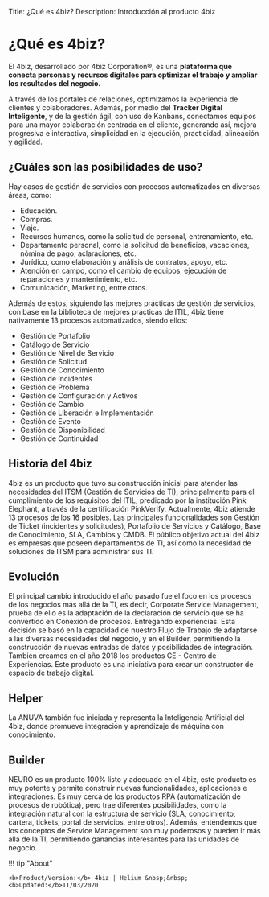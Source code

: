 Title: ¿Qué es 4biz?
Description: Introducción al producto 4biz

# ¿Qué es 4biz?

El 4biz, desarrollado por 4biz Corporation®, es una **plataforma 
que conecta personas y recursos digitales para optimizar el trabajo y ampliar 
los resultados del negocio.**

A través de los portales de relaciones, optimizamos la experiencia de clientes y 
colaboradores. Además, por medio del **Tracker Digital Inteligente**, y de la gestión ágil, 
con uso de Kanbans, conectamos equipos para una mayor colaboración centrada en el cliente, 
generando así, mejora progresiva e interactiva, simplicidad en la ejecución, practicidad, 
alineación y agilidad.

¿Cuáles son las posibilidades de uso?
--------------------------------------

Hay casos de gestión de servicios con procesos automatizados en diversas áreas, como:

*   Educación.
*   Compras.
*   Viaje.
*   Recursos humanos, como la solicitud de personal, entrenamiento, etc.
*   Departamento personal, como la solicitud de beneficios, vacaciones, nómina de pago, aclaraciones, etc.
*   Jurídico, como elaboración y análisis de contratos, apoyo, etc.
*   Atención en campo, como el cambio de equipos, ejecución de reparaciones y mantenimiento, etc.
*   Comunicación, Marketing, entre otros.

Además de estos, siguiendo las mejores prácticas de gestión de servicios, con base en la 
biblioteca de mejores prácticas de ITIL, 4biz tiene nativamente 13 procesos automatizados, 
siendo ellos:

*   Gestión de Portafolio
*   Catálogo de Servicio
*   Gestión de Nivel de Servicio
*   Gestión de Solicitud
*   Gestión de Conocimiento
*   Gestión de Incidentes
*   Gestión de Problema
*   Gestión de Configuración y Activos
*   Gestión de Cambio
*   Gestión de Liberación e Implementación
*   Gestión de Evento
*   Gestión de Disponibilidad
*   Gestión de Continuidad

Historia del 4biz
--------------------

4biz es un producto que tuvo su construcción inicial para atender las
necesidades del ITSM (Gestión de Servicios de TI), principalmente para
el cumplimiento de los requisitos del ITIL, predicado por la institución Pink Elephant,
a través de la certificación PinkVerify. Actualmente, 4biz atiende 13 procesos
de los 16 posibles. Las principales funcionalidades son Gestión de Ticket
(incidentes y solicitudes), Portafolio de Servicios y Catálogo, Base de
Conocimiento, SLA, Cambios y CMDB. El público objetivo actual del 4biz es
empresas que poseen departamentos de TI, así como la necesidad de soluciones de
ITSM para administrar sus TI.

Evolución
------------

El principal cambio introducido el año pasado fue el foco en los procesos de
los negocios más allá de la TI, es decir, Corporate Service Management, prueba de ello es la
adaptación de la declaración de servicio que se ha convertido en Conexión de procesos.
Entregando experiencias. Esta decisión se basó en la capacidad de nuestro Flujo de
Trabajo de adaptarse a las diversas necesidades del negocio, y en el Builder, permitiendo
la construcción de nuevas entradas de datos y posibilidades de integración. También
creamos en el año 2018 los productos CE - Centro de Experiencias. Este producto es
una iniciativa para crear un constructor de espacio de trabajo digital.

Helper
-----

La ANUVA también fue iniciada y representa la Inteligencia Artificial del 4biz,
donde promueve integración y aprendizaje de máquina con conocimiento.

Builder
-----

NEURO es un producto 100% listo y adecuado en el 4biz, este producto es muy
potente y permite construir nuevas funcionalidades, aplicaciones e integraciones. Es muy
cerca de los productos RPA (automatización de procesos de robótica), pero trae
diferentes posibilidades, como la integración natural con la estructura de servicio
(SLA, conocimiento, cartera, tickets, portal de servicios, entre
otros). Además, entendemos que los conceptos de Service Management son muy
poderosos y pueden ir más allá de la TI, permitiendo ganancias interesantes para las
unidades de negocio.

!!! tip "About"

    <b>Product/Version:</b> 4biz | Helium &nbsp;&nbsp;
    <b>Updated:</b>11/03/2020

